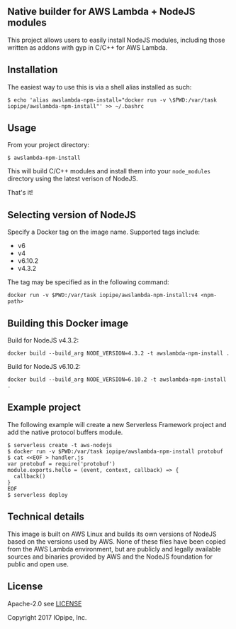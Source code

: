 Native builder for AWS Lambda + NodeJS modules
----------------------------------------------

This project allows users to easily install NodeJS modules,
including those written as addons with gyp in C/C++ for AWS Lambda.

## Installation

The easiest way to use this is via a shell alias installed as such:

`$ echo 'alias awslambda-npm-install="docker run -v \$PWD:/var/task iopipe/awslambda-npm-install"' >> ~/.bashrc`

## Usage

From your project directory:

`$ awslambda-npm-install`

This will build C/C++ modules and install them into your `node_modules` directory using
the latest verison of NodeJS.

That's it!

## Selecting version of NodeJS

Specify a Docker tag on the image name. Supported tags include:

* v6
* v4
* v6.10.2
* v4.3.2

The tag may be specified as in the following command:

`docker run -v $PWD:/var/task iopipe/awslambda-npm-install:v4 <npm-path>`

## Building this Docker image

Build for NodeJS v4.3.2:

`docker build --build_arg NODE_VERSION=4.3.2 -t awslambda-npm-install .`

Build for NodeJS v6.10.2:

`docker build --build_arg NODE_VERSION=6.10.2 -t awslambda-npm-install .`

## Example project

The following example will create a new Serverless Framework project and add the native protocol buffers module.

```
$ serverless create -t aws-nodejs
$ docker run -v $PWD:/var/task iopipe/awslambda-npm-install protobuf
$ cat <<EOF > handler.js
var protobuf = require('protobuf')
module.exports.hello = (event, context, callback) => {
  callback()
}
EOF
$ serverless deploy
```

## Technical details

This image is built on AWS Linux and builds its own versions
of NodeJS based on the versions used by AWS. None of these files
have been copied from the AWS Lambda environment, but are publicly
and legally available sources and binaries provided by AWS and the
NodeJS foundation for public and open use.

## License

Apache-2.0 see [LICENSE](https://www.apache.org/licenses/LICENSE-2.0.html)

Copyright 2017  IOpipe, Inc.
